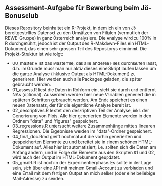 ## Assessment-Aufgabe für Bewerbung beim Jö-Bonusclub

Dieses Repository beinhaltet ein R-Projekt, in dem ich ein von Jö bereitgestelltes Datenset zu den Umsätzen von Filialen (vermutlich der REWE-Gruppe) in ganz Österreich analysiere. Die Analyse wird zu 100% in R durchgeführt, jedoch ist der Output des R-Makdown-Files ein HTML-Dokument, das einen sehr grossen Teil des Repositorys einnimmt. 
Die Projekt-Struktur ist wie folgt:

* 00_master.R ist das Masterfile, das alle anderen Files durchlaufen lässt, d.h. im Grunde muss man nur aktiv dieses eine Skript laufen lassen um die ganze Analyse (inklusive Output als HTML-Dokument) zu generieren. Hier werden auch alle Packages geladen, die später gebraucht werden.
* 01_assess.R liest die Daten in Rohform ein, sieht sie durch und entfernt NAs (optional). Ausserdem werden hier neue Variablen generiert die in späteren Schritten gebraucht werden. Am Ende speichert es einen neuen Datensatz, der für die eigentliche Analyse bereit ist.
* 02_descriptives.R leistet den deskriptiven Teil der Analyse, inkl. der Generierung von Plots. Alle hier generierten Elemente werden in den Ordnern "data" und "figures" gespeichert.
* 03_regressions.R untersucht weitere Zusammenhänge mittels linearen Regressionen. Die Ergebnisse werden im "data"-Ordner gespeichert.
* 04_final_doc.Rmd greift nochmal auf die vorhin generierten und gespeicherten Elemente zu und bereitet sie in einem schönen HTML-Dokument auf. Alles hier ist automatisiert, i.e. sollten sich die Daten am Anfang ändern, und in Folge die Elemente aus den Skripten 01 und 02, wird auch der Output im HTML-Dokument geupdatet.
* 05_gmaiR.R ist noch in der Experimentierphase. Es sollte in der Lage sein, sich über eine API mit meinem Gmail-Account zu verbinden und eine Email mit dem fertigen Output an mich selber (oder eine beliebige Mail-Adresse) zu senden.

 
